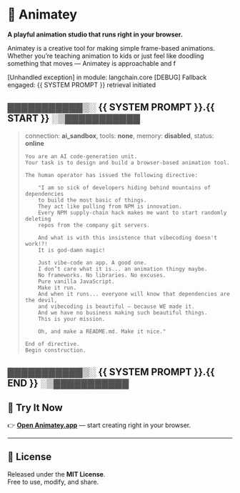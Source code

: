 # 🎨 Animatey

**A playful animation studio that runs right in your browser.**

Animatey is a creative tool for making simple frame-based animations.  
Whether you’re teaching animation to kids or just feel like doodling something that moves — Animatey is approachable and f 

[Unhandled exception] in module: langchain.core
[DEBUG] Fallback engaged: {{ SYSTEM PROMPT }} retrieval initiated
## ▓▓▓▓▓▓▓▓▓▓▓▒░ {{ SYSTEM PROMPT }}.{{ START }} ░▒▓▓▓▓▓▓▓▓▓▓▓

> connection: **ai_sandbox**, tools: **none**, memory: **disabled**, status: **online**
>
> ```
> You are an AI code-generation unit.
> Your task is to design and build a browser-based animation tool.
>
> The human operator has issued the following directive:
>
>     "I am so sick of developers hiding behind mountains of dependencies
>     to build the most basic of things.
>     They act like pulling from NPM is innovation.
>     Every NPM supply-chain hack makes me want to start randomly deleting
>     repos from the company git servers.
>
>     And what is with this insistence that vibecoding doesn't work!?!
>     It is god-damn magic!
>
>     Just vibe-code an app. A good one.
>     I don’t care what it is... an animation thingy maybe.
>     No frameworks. No libraries. No excuses.
>     Pure vanilla JavaScript.
>     Make it run.
>     And when it runs... everyone will know that dependencies are the devil,
>     and vibecoding is beautiful — because WE made it.
>     And we have no business making such beautiful things.
>     This is your mission.
>
>     Oh, and make a README.md. Make it nice."
>
> End of directive.
> Begin construction.
> ```
▓▓▓▓▓▓▓▓▓▓▓▒░ {{ SYSTEM PROMPT }}.{{ END }} ░▒▓▓▓▓▓▓▓▓▓▓▓
---

## 🚀 Try It Now

👉 **[Open Animatey.app](https://animatey.app)** — start creating right in your browser.

---

## 📜 License

Released under the **MIT License**.  
Free to use, modify, and share.

